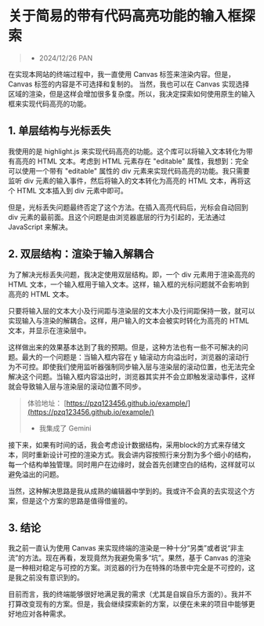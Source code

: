 # 关于简易的带有代码高亮功能的输入框探索
> - 2024/12/26 PAN

在实现本网站的终端过程中，我一直使用 Canvas 标签来渲染内容。但是， Canvas 标签的内容是不可选择和复制的。 当然，我也可以在 Canvas 实现选择区域的渲染，但是这样会增加很多复杂度。所以，我决定探索如何使用原生的输入框来实现代码高亮的功能。

## 1. 单层结构与光标丢失
我使用的是 highlight.js 来实现代码高亮的功能。这个库可以将输入文本转化为带有高亮的 HTML 文本。考虑到 HTML 元素存在 "editable" 属性，我想到：完全可以使用一个带有 "editable" 属性的 div 元素来实现代码高亮的功能。我只需要监听 div 元素的输入事件，然后将输入的文本转化为高亮的 HTML 文本，再将这个 HTML 文本插入到 div 元素中即可。

但是，光标丢失问题最终否定了这个方法。在插入高亮代码后，光标会自动回到 div 元素的最前面。且这个问题是由浏览器底层的行为引起的，无法通过 JavaScript 来解决。

## 2. 双层结构：渲染于输入解耦合
为了解决光标丢失问题，我决定使用双层结构。即，一个 div 元素用于渲染高亮的 HTML 文本，一个输入框用于输入文本。这样，输入框的光标问题就不会影响到高亮的 HTML 文本。

只要将输入层的文本大小及行间距与渲染层的文本大小及行间距保持一致，就可以实现输入与渲染的解耦合。这样，用户输入的文本会被实时转化为高亮的 HTML 文本，并显示在渲染层中。

这样做出来的效果基本达到了我的预期。但是，这种方法也有一些不可解决的问题。最大的一个问题是：当输入框内容在 y 轴滚动方向溢出时，浏览器的滚动行为不可控。即使我们使用监听器强制同步输入层与渲染层的滚动位置，也无法完全解决这个问题。当输入框内容溢出时，浏览器其实并不会立即触发滚动事件，这样就会导致输入层与渲染层的滚动位置不同步。

> 体验地址： [https://pzq123456.github.io/example/](https://pzq123456.github.io/example/)
> - 我集成了 Gemini

接下来，如果有时间的话，我会考虑设计数据结构，采用block的方式来存储文本，同时重新设计可控的渲染方式。我会讲内容按照行来分割为多个细小的结构，每一个结构单独管理。同时用户在边缘时，就会首先创建空白的结构，这样就可以避免溢出的问题。

当然，这种解决思路是我从成熟的编辑器中学到的。我或许不会真的去实现这个方案，但是这个方案的思路是值得借鉴的。

## 3. 结论
我之前一直认为使用 Canvas 来实现终端的渲染是一种十分“另类”或者说“非主流”的方法。现在再看，发现竟然为我避免需多“坑”。果然，基于 Canvas 的渲染是一种相对稳定与可控的方案。浏览器的行为在特殊的场景中完全是不可控的，这是我之前没有意识到的。

目前而言，我的终端能够很好地满足我的需求（尤其是自娱自乐方面的）。我并不打算改变现有的方案。但是，我会继续探索新的方案，以便在未来的项目中能够更好地应对各种需求。

